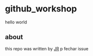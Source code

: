 # github_workshop
hello world
## about
this repo was written by [JR](www.google.com)
p fechar issue
